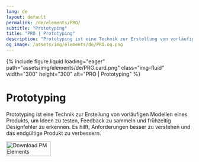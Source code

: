 ```yaml
---
lang: de
layout: default
permalink: /de/elements/PRO/
subtitle: "Prototyping"
title: "PRO | Prototyping"
description: "Prototyping ist eine Technik zur Erstellung von vorläufigen Modellen eines Produkts, um Ideen zu testen, Feedback zu sammeln und frühzeitig Designfehler zu erkennen. Es hilft, Anforderungen besser zu verstehen und das endgültige Produkt zu verbessern."
og_image: /assets/img/elements/de/PRO.og.png
---
```


{% include figure.liquid loading="eager" path="assets/img/elements/de/PRO.card.png" class="img-fluid" width="300" height="300" alt="PRO | Prototyping" %}

# Prototyping

Prototyping ist eine Technik zur Erstellung von vorläufigen Modellen eines Produkts, um Ideen zu testen, Feedback zu sammeln und frühzeitig Designfehler zu erkennen. Es hilft, Anforderungen besser zu verstehen und das endgültige Produkt zu verbessern.

<a href="https://apps.apple.com/app/apple-store/id6738084498?pt=127441684&ct=website&mt=8">
  <img src="{{ "assets/img/en/appstore.png" | relative_url }}" width="120" height="40" alt="Download PM Elements">
</a>
